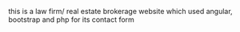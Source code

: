 this is a law firm/ real estate brokerage website which used angular, bootstrap and php for its contact form